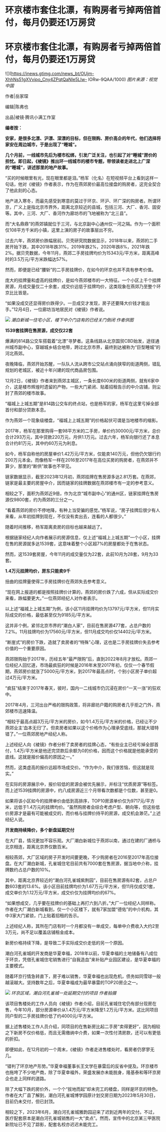 # 环京楼市套住北漂，有购房者亏掉两倍首付，每月仍要还1万房贷

# 环京楼市套住北漂，有购房者亏掉两倍首付，每月仍要还1万房贷

![](https://inews.gtimg.com/news_bt/OUjm-XhhNs51gXVvipo_Cny4ZPqtQaNIe5LIw-
lORw-9QAA/1000) _图片来源：视觉中国_

作者|岳家琛

编辑|陈弗也

出品|棱镜·腾讯小满工作室

**编者按：**

**安家，是很多北漂、沪漂、深漂的目标，但在限购、房价高企的年代，他们选择将家安在周边城市，于是出现了“睡城”。**

**几个月前，一线城市先后为楼市松绑，引发广泛关注，也引起了对“睡城”房价的担忧。即日起，《棱镜》推出环一线城市的楼市专题，带领读者走进北上广深的“睡城”，讲述那里的地产故事。**

“买的时候眼里有光，现在眼里都是泪。”杨军（化名）在短视频平台上看到这样一句话，他对《棱镜》作者表示，作为在燕郊房价最高位接盘的购房者，这完全契合了他此刻的心态。

地产进入寒冬，而最先感受到寒意的莫过于环京、环沪、环广深的购房者。所谓环京，广义上是指北京市界外，距离北京较近的县城，包括三河、大厂、香河、固安等。其中，三河、大厂、香河作为廊坊市的飞地被称为“北三县”。

而“大名鼎鼎”的燕郊镇就位于三河，与北京副中心通州仅一河之隔。作为一个面积仅108平方千米的小镇，这里上演的房子的故事层出不穷。

过去六年，燕郊房价跌幅居前。贝壳研究院数据显示，2018年以来，燕郊的二手房开始下跌，其中2018年跌31%，2019年跌2%，2020年跌8%，2021年跌2%。据贝壳数据，今年11月，燕郊二手房挂牌均价为15343元/平方米，距离高峰时的3.5万元/平方米跌幅达57%。

然而，即便是已经“腰斩”的二手房挂牌价，在如今的环京也并不具有参考价值。

庞大的挂牌量和虚高的挂牌价，是如今燕郊楼市的一大特征。一个小区上千个挂牌房源，月成交量仅二十余套，成交价远低于挂牌均价，这类现象在燕郊乃至整个环京比比皆是。

“如果没成交还显得房价跌得少。一旦成交才发现，房子还要降大价钱才能出手。”12月4日，一位廊坊当地居民对《棱镜》作者说。

![](https://inews.gtimg.com/news_bt/OuiKjTpG6Ak9UTTBp4iac_T2yIuqd9tYG6TZIL8s_YVkEAA/1000)
_潮白新城一住宅小区，楼下中介门店有的已经关门倒闭 作者供图_

**1539套挂牌在售房源，成交仅22套**

爆满的814路公交车搭载着“北漂”寻梦者。这条线路从北京国贸CBD始发，途径通州城市副中心，穿越城乡结合地带，跨过北京市界，最终到达被称为“巨型睡城”的河北燕郊。

夜晚降临，燕郊开始苏醒，一队队人流从跨市公交站点涌向狭窄的街道两侧，错乱规划的老城区，被近十年兴建的现代商品房包围。

12月2日，《棱镜》作者来到燕郊主城区，一条长度600米的街道两侧，就有6家中介，这是楼市辉煌时遗留的产物，一些大门紧闭、贴着招租告示的中介店铺，则尘封了燕郊的楼市故事。

“福城上上城五期”是814路公交车的终点站，也是杨军的家，杨军在这里亏掉全部首付和部分贷款本息。

作为燕郊一个现象级楼盘，“福城上上城五期”的价格起伏可谓是当地楼市的缩影。

2017年，杨军在那里购得一套98平方米的二手房，单价约30000元/平方米，总价合计293万元，其中贷款220万元，月供1.1万元。过去六年，杨军向银行还了本息合计约81万元，其中约60万元为利息。

如今，杨军自称他的房屋单价1.42万元/平方米，仅能卖140万元，但他仍欠银行约200万元本金。而像杨军一样在2016至2017年在高位买房的购房者，在燕郊并不算少，那里的“断供”故事也不罕见。

链家数据显示，截至2023年12月初，燕郊挂牌在售房源多达2.81万套。在燕郊，链家是最主要的房屋中介，因而链家的挂牌数据在燕郊楼市有一定的参考意义。

相较之下，面积为燕郊近9倍，作为北京“城市副中心”的通州区，链家挂牌在售房源仅9800套，约为燕郊的三分之一。

“看着燕郊的房价不停地降，有种上当受骗的感觉。”杨军说，“房子挂牌后很少有人来看，从年初挂牌到现在，不仅没有卖出去，连看的人都很少。”

随着时间推移，杨军距离卖房的目标也越来越远了。

根据链家经纪人向作者展示的房源信息，仅上述“福城上上城五期”一个小区，挂牌在售的房源就多达1539套，这意味着整个小区超7%的房屋都处于在售状态。

然而，这1539套房屋，今年11月的成交量仅为22套，此前10月为28套，9月为33套。

**1.4万元挂牌均价，房东只能卖9千**

扭曲的挂牌量使得二手房挂牌价在燕郊失去参考意义。

“现在网上报道的都是按照挂牌价计算的，燕郊的房价跌了六成，但从实际成交价来看，跌幅要更大。”一位燕郊经纪人对作者表示。

以上述“福城上上城五期”为例，该小区11月挂牌均价为13797元/平方米，但11月实际成交的价格，最低甚至仅为9185元/平方米。

这并非个例，紧邻北京市界的“潮白人家”，目前在售房源477套，占总户数的7.2%。11月挂牌均价为17560元/平方米，但11月成交均价仅14402元/平方米。

“断崖式”的房价下跌，造就了卖房者的“特殊”心理，这也是二手房挂牌价失去参考价值的一个重要原因。

燕郊限购始于2017年，历经五年“最严限购”后，直到2022年8月才放松。燕郊一位经纪人回忆道，市场最疯狂的时候是2016年末至2017年初，仅仅一个春节假期，燕郊房价就涨了5000元/平方米，到2017年最高点时，个别小区房子单价超过4万元/平方米。

“疯狂”结束于2017年春天，彼时，国内一二线城市仍沉浸在房价“一天一涨”的狂欢中。

2017年4月，三河出台严格的限购政策，将非廊坊户籍的购房者几乎拒之门外，燕郊楼市迅速降温。

“相较于最高点超3万元/平方米的房价，如今1.4万元/平方米的价格，已经让不少燕郊业主‘血本无归’了。但卖房者如果以这个价格作为心理承受底线，那就大错特错了。”一位燕郊房地产经纪人称。

上述经纪人向《棱镜》作者分析了卖房者的挂牌心态，“有些业主已经亏掉全部首付，1.4万/平方米是他还完贷款后余额为0的价格，因而这个价格就是他能承受的底线。这就是报价偏高的原因之一。”

然而，这类虚高的报价远超市场成交价。“作为中介，我们很苦恼，但这就是现实。”

在实际的房源展示中，报价较低的房源会被优先展示，并标注“优质房源”等标签。而上述1539挂牌的房源中，约八成房源近三个月带看次数都是个位数，甚至是0。

如果将该小区如今的挂牌单价由低到高排序，TOP10房源单价仅为9717元/平方米，远低于1.4万元的挂牌均价。“虽然购房者会综合考虑户型、朝向等，但这些低价房源才是最有可能被成交的，而价格与挂牌价持平的房源，成交机会渺茫。”上述经纪人说。

**开发商持续降价，多个新盘延期交付**

在大厂县，情况更加不容乐观。大厂潮白新城位于燕郊以南，通过在建的厂通桥与北京相连，距离北京界仅数百米。

相较燕郊，大厂区域的房子开发时间要更晚，不少购房者在2016至2017年高位接盘。在大厂潮白新城，孔雀城住宅目前共有7000套在售房源，据当地中介称，挂牌数约占总户数的10%。

其中，距离北京界较近的“潮白河孔雀城紫荆园”，目前在售房源有82套，占总户数603套的13.6%。该小区目前挂牌均价为1.67万元/平方米，但11月仅成交1套，成交单价为1.12万元/平方米，成交价仅为挂牌均价的67%。

“如果想成交，几乎要在挂牌价的基础上再打六到八折。”大厂一位经纪人同样称。作者在大厂潮白新城看到，仅一个小区楼下，就有7家加盟“德佑”的中介机构，其中3家大门紧锁，门上贴着招租的告示。

上述经纪人称，其所在门店有时一个月都没有一单成交，每单中介费收入大约2至3万元，尚不足以覆盖店铺租金成本。

新房价格持续下降，是导致二手实际成交价走低的另一个原因。

潮白河孔雀城的开发商是华夏幸福，2018年以前，华夏幸福的土地储备有八成位于环京，凭借孔雀城住宅销售进行“自我造血”来补贴产业园区建设，是华夏幸福的主要模式。

随着环京行情急转直下，房子难以销售，华夏幸福也出现危机，债务如同雪球一般越滚越大。坚持数年之后，华夏幸福成为最早暴雷的TOP20房企之一。

![](https://inews.gtimg.com/news_bt/OOkZfewPJ7kzVGJa6L1vNE_34kEY7xdubxIlIpzemT9SAAA/1000)
_环京区域，潮白河孔雀城一处延期交付的项目 作者拍摄_

该项目售楼处的工作人员向《棱镜》作者介绍，目前孔雀城住宅仍有部分现房在售，今年10月，部分房源单价从1.4万元/平方米降至1.2万元/平方米。这比同项目同户型的二手房挂牌价低了约4000元/平方米。

据上述售楼处工作人员介绍，同项目的在售新房比起二手房“卖得更好”，因为相较之下新房不仅价格低，而且无需缴纳中介费，如果一次性付清房款，还可以有更低的折扣。

即便如此，在12月初的一个周末，《棱镜》作者走进售楼处时，看房者仍寥寥无几。

“错判了环京地产形势。”华夏幸福董事长王文学在暴雷后的反省中提及。环京楼市也拖垮了不少地产商，除了华夏幸福外，荣盛发展亦未能脱身，隆基泰和等环京房企也走上同样的道路。

除了大幅下跌的房价外，一个个“拔地而起”却未完工的楼盘，同样是环京的特色。作者在大厂县了解到，潮白河孔雀城博学园原计划交房日期为2023年5月30日，目前仍未交付，但已封顶。

相较之下，2023年6月，潮白河孔雀城雅韵园迎来了迟到近两年的交付。不过，医疗配套原本是潮白河孔雀城销售的一大“卖点”。然而，宣传中的北京某三甲医院新院址已不见了踪影，配套名校亦迟迟未能完工。

